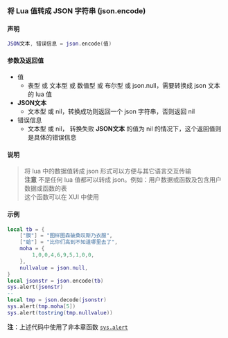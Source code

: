 ### 将 Lua 值转成 JSON 字符串 \(**json\.encode**\)


#### 声明
```lua
JSON文本, 错误信息 = json.encode(值)
```


#### 参数及返回值
- 值
    - 表型 或 文本型 或 数值型 或 布尔型 或 json\.null，需要转换成 json 文本的 lua 值
- **JSON文本**
    - 文本型 或 nil，转换成功则返回一个 json 字符串，否则返回 nil
- 错误信息
    - 文本型 或 nil， 转换失败 **JSON文本** 的值为 nil 的情况下，这个返回值则是具体的错误信息


#### 说明
> 将 lua 中的数据值转成 json 形式可以方便与其它语言交互传输  
> **注意** 不是任何 lua 值都可以转成 json。例如：用户数据或函数及包含用户数据或函数的表  
这个函数可以在 XUI 中使用  


#### 示例  
```lua
local tb = {
    ["膜"] = "图样图森破桑叹斯乃衣服",
    ["蛤"] = "比你们高到不知道哪里去了",
    moha = {
        1,0,0,4,6,9,5,1,0,0,
    },
    nullvalue = json.null,
}
local jsonstr = json.encode(tb)
sys.alert(jsonstr)
--
local tmp = json.decode(jsonstr)
sys.alert(tmp.moha[5])
sys.alert(tostring(tmp.nullvalue))
```
**注**：上述代码中使用了非本章函数 [`sys.alert`](/Handbook/sys/sys.alert.md)

